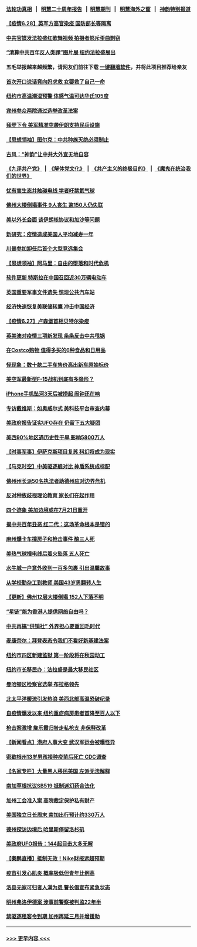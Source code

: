 #### [法轮功真相](https://github.com/gfw-breaker/truth/blob/master/README.md?t=0) &nbsp;&nbsp;|&nbsp;&nbsp; [明慧二十周年报告](https://github.com/gfw-breaker/mh-reports/blob/master/README.md?t=0) &nbsp;&nbsp;|&nbsp;&nbsp;[明慧期刊](https://github.com/gfw-breaker/mh-qikan) &nbsp;&nbsp;|&nbsp;&nbsp; [明慧海外之窗](https://github.com/gfw-breaker/mh-news/blob/master/README.md?t=0) &nbsp;&nbsp;|&nbsp;&nbsp; [神韵特别报道](https://github.com/gfw-breaker/mh-news/blob/master/shenyun.md?t=0)
#### [【疫情6.28】英军方高官染疫 国防部长等隔离](../pages/nsc412/n13052662.md?t=06282151) 
#### [中共官媒发法拉盛红歌舞视频  拍摄者怒斥歪曲剽窃](../pages/nsc412/n13052125.md?t=06282151) 
#### [“清算中共百年反人类罪”图片展  纽约法拉盛展出](../pages/nsc412/n13052220.md?t=06282151) 
#### 五毛举报越来越频繁，请网友们前往下载 [一键翻墙软件](https://github.com/gfw-breaker/ssr-accounts)，并将此项目推荐给亲友
#### [首次开口说话竟向妈求救 女婴救了自己一命](../pages/nsc412/n13052117.md?t=06282151) 
#### [纽约市高温潮湿预警 体感气温可达华氏105度](../pages/nsc412/n13052122.md?t=06282151) 
#### [宾州参众两院通过选举改革法案](../pages/nsc412/n13051631.md?t=06282151) 
#### [拜登下令 美军精准空袭伊朗支持民兵设施](../pages/nsc412/n13051694.md?t=06282151) 
#### [【思想领袖】图尔克：中共种族灭绝必须制止](../pages/nsc412/n13015910.md?t=06282151) 
#### [古风：“神韵”让中共大外宣无地自容](../pages/nsc412/n13051649.md?t=06282151) 
#### [《九评共产党》](https://github.com/begood0513/9ping.md/blob/master/README.md) &nbsp;|&nbsp; [《解体党文化》](../../../../jtdwh.md/blob/master/README.md)  &nbsp;|&nbsp; [《共产主义的终极目的》](../../../../gczydzjmd.md/blob/master/README.md) &nbsp;|&nbsp; [《魔鬼在统治我们的世界》](../../../../mgztzwmdsj.md/blob/master/README.md) 
#### [忧有害生态并触碰电线 学者吁禁氦气球](../pages/nsc412/n13051509.md?t=06282151) 
#### [佛州大楼倒塌事件 9人丧生 逾150人仍失联](../pages/nsc412/n13051377.md?t=06282151) 
#### [美以外长会面 谈伊朗核协议和加沙等问题](../pages/nsc412/n13051319.md?t=06282151) 
#### [新研究：疫情造成美国人平均减寿一年](../pages/nsc412/n13051240.md?t=06282151) 
#### [川普参加卸任后首个大型竞选集会](../pages/nsc412/n13051225.md?t=06282151) 
#### [【思想领袖】阿马里：自由的堕落和时代危机](../pages/nsc412/n12992285.md?t=06282151) 
#### [软件更新 特斯拉在中国召回近30万辆电动车](../pages/nsc412/n13051159.md?t=06282151) 
#### [英国重要军事文件遗失 惊现公共汽车站](../pages/nsc412/n13050840.md?t=06282151) 
#### [经济快速恢复美联储转鹰 冲击中国经济](../pages/nsc412/n13051022.md?t=06282151) 
#### [【疫情6.27】卢森堡首相贝特尔染疫](../pages/nsc412/n13050578.md?t=06282151) 
#### [英美澳对疫情三项新发现 条条反击中共甩锅](../pages/nsc412/n13050646.md?t=06282151) 
#### [在Costco购物 值得多买的6种食品和日用品](../pages/nsc412/n13037627.md?t=06282151) 
#### [怪现象：数十款二手车售价高出新车原始标价](../pages/nsc412/n13048486.md?t=06282151) 
#### [美空军最新型F-15战机到底有多隐形？](../pages/nsc412/n13033933.md?t=06282151) 
#### [iPhone手机坠河3天后被捞起 闹钟还在响](../pages/nsc412/n13050262.md?t=06282151) 
#### [专访戴维斯：如奥威尔式 美科技平台审查内幕](../pages/nsc412/n13049818.md?t=06282151) 
#### [美政府报告证实UFO存在 仍留下五大疑团](../pages/nsc412/n13050021.md?t=06282151) 
#### [美西90%地区遇历史性干旱 影响5800万人](../pages/nsc412/n13049904.md?t=06282151) 
#### [【时事军事】伊萨克斯项目复苏 科幻将成为现实](../pages/nsc412/n13048477.md?t=06282151) 
#### [【马克时空】中美驱逐舰对比 神盾系统成标配](../pages/nsc412/n13049347.md?t=06282151) 
#### [佛州州长派50名执法者助德州应对边界危机](../pages/nsc412/n13049807.md?t=06282151) 
#### [反对种族歧视理论教育 家长们在起作用](../pages/nsc412/n13049894.md?t=06282151) 
#### [四个迹象 美加边境或在7月21日重开](../pages/nsc412/n13049797.md?t=06282151) 
#### [揭中共百年丑恶 红二代：这场革命根本是错的](../pages/nsc412/n13049750.md?t=06282151) 
#### [麻州爆卡车撞房子和枪击事件 酿三人死](../pages/nsc412/n13049760.md?t=06282151) 
#### [美热气球撞电线后着火坠落 五人死亡](../pages/nsc412/n13049615.md?t=06282151) 
#### [水牛城一户意外收到一百多包裹 引出温馨故事](../pages/nsc412/n13049397.md?t=06282151) 
#### [从学校勤杂工到教师 美国43岁男翻转人生](../pages/nsc412/n13048909.md?t=06282151) 
#### [【更新】佛州12层大楼倒塌 152人下落不明](../pages/nsc412/n13044859.md?t=06282151) 
#### [“星链”能为香港人提供网络自由吗？](../pages/nsc412/n13049224.md?t=06282151) 
#### [中共再搞“供销社” 外界担心要重回毛时代](../pages/nsc412/n13048933.md?t=06282151) 
#### [麦康奈尔：拜登表态令我们不看好新基建法案](../pages/nsc412/n13048746.md?t=06282151) 
#### [纽约市四区新建监狱 第一阶段将在秋园动工](../pages/nsc412/n13048753.md?t=06282151) 
#### [纽约市长移民办：法拉盛是最大移民社区](../pages/nsc412/n13048750.md?t=06282151) 
#### [曼哈顿区检察官选举 布拉格领先](../pages/nsc412/n13048706.md?t=06282151) 
#### [北太平洋暖流引发热浪 美西北部高温恐破纪录](../pages/nsc412/n13048733.md?t=06282151) 
#### [自疫情爆发以来 纽约重症病房患者首降至百人以下](../pages/nsc412/n13048709.md?t=06282151) 
#### [枪击案激增 詹乐霞归咎走私枪支 非保释改革](../pages/nsc412/n13048711.md?t=06282151) 
#### [【新闻看点】港府人事大变 武汉军运会被曝怪异](../pages/nsc412/n13048327.md?t=06282151) 
#### [密歇根州13岁男孩接种疫苗后死亡 CDC调查](../pages/nsc412/n13048723.md?t=06282151) 
#### [【名家专栏】大量黑人移民美国 左派无法解释](../pages/nsc412/n13047366.md?t=06282151) 
#### [南加草根抗议SB519 抵制迷幻药合法化](../pages/nsc412/n13048623.md?t=06282151) 
#### [加州工会准入案 高院裁定保护私有财产](../pages/nsc412/n13048511.md?t=06282151) 
#### [美国独立日长周末 南加出行预计约330万人](../pages/nsc412/n13048497.md?t=06282151) 
#### [德州探访边境后 哈里斯停留洛杉矶](../pages/nsc412/n13048478.md?t=06282151) 
#### [美政府UFO报告：144起目击大多无解](../pages/nsc412/n13048277.md?t=06282151) 
#### [【秦鹏直播】抵制无效！Nike财报远超预期](../pages/nsc412/n13048344.md?t=06282151) 
#### [疫苗引发心肌炎 概率极低但青年比例高](../pages/nsc412/n13048416.md?t=06282151) 
#### [洛县无家可归者人满为患 警长倡宣布紧急状态](../pages/nsc412/n13048300.md?t=06282151) 
#### [明州弗洛伊德案 涉事前警察被判监22年半](../pages/nsc412/n13048342.md?t=06282151) 
#### [禁驱逐租客令到期 加州再延三月并增援助](../pages/nsc412/n13048296.md?t=06282151) 

----
#### [ >>> 更早内容 <<< ](../indexes/nsc412-earlier.md)
